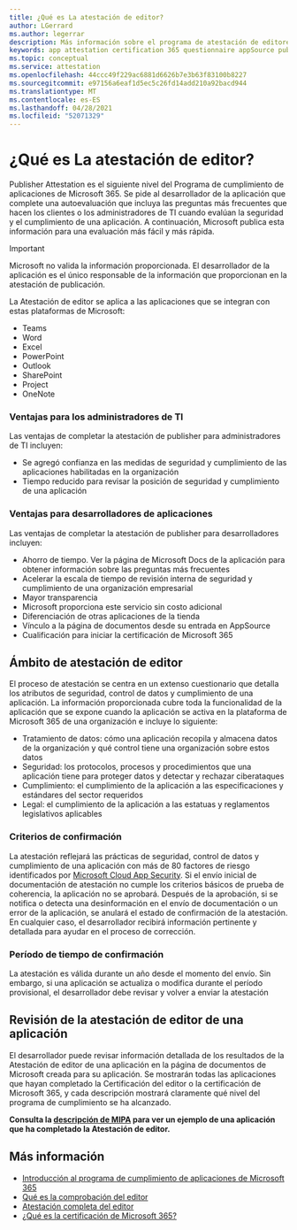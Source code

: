 ```yaml
---
title: ¿Qué es La atestación de editor?
author: LGerrard
ms.author: legerrar
description: Más información sobre el programa de atestación de editores
keywords: app attestation certification 365 questionnaire appSource publisher
ms.topic: conceptual
ms.service: attestation
ms.openlocfilehash: 44ccc49f229ac6881d6626b7e3b63f83100b8227
ms.sourcegitcommit: e97156a6eaf1d5ec5c26fd14add210a92bacd944
ms.translationtype: MT
ms.contentlocale: es-ES
ms.lasthandoff: 04/28/2021
ms.locfileid: "52071329"
---
```

# <a name="what-is-publisher-attestation"></a>¿Qué es La atestación de editor?

Publisher Attestation es el siguiente nivel del Programa de cumplimiento de aplicaciones de Microsoft 365. Se pide al desarrollador de la aplicación que complete una autoevaluación que incluya las preguntas más frecuentes que hacen los clientes o los administradores de TI cuando evalúan la seguridad y el cumplimiento de una aplicación. A continuación, Microsoft publica esta información para una evaluación más fácil y más rápida.

> [!IMPORTANT]
> Microsoft no valida la información proporcionada. El desarrollador de la aplicación es el único responsable de la información que proporcionan en la atestación de publicación. 

La Atestación de editor se aplica a las aplicaciones que se integran con estas plataformas de Microsoft:
- Teams
- Word
- Excel
- PowerPoint 
- Outlook
- SharePoint
- Project
- OneNote

### <a name="benefits-for-it-admins"></a>Ventajas para los administradores de TI
Las ventajas de completar la atestación de publisher para administradores de TI incluyen:
-   Se agregó confianza en las medidas de seguridad y cumplimiento de las aplicaciones habilitadas en la organización
-   Tiempo reducido para revisar la posición de seguridad y cumplimiento de una aplicación

### <a name="benefits-for-app-developers"></a>Ventajas para desarrolladores de aplicaciones 
Las ventajas de completar la atestación de publisher para desarrolladores incluyen: 
-   Ahorro de tiempo. Ver la página de Microsoft Docs de la aplicación para obtener información sobre las preguntas más frecuentes
-   Acelerar la escala de tiempo de revisión interna de seguridad y cumplimiento de una organización empresarial
-   Mayor transparencia
- Microsoft proporciona este servicio sin costo adicional
-   Diferenciación de otras aplicaciones de la tienda
-   Vínculo a la página de documentos desde su entrada en AppSource
-   Cualificación para iniciar la certificación de Microsoft 365


## <a name="publisher-attestation-scope"></a>Ámbito de atestación de editor

El proceso de atestación se centra en un extenso cuestionario que detalla los atributos de seguridad, control de datos y cumplimiento de una aplicación. La información proporcionada cubre toda la funcionalidad de la aplicación que se expone cuando la aplicación se activa en la plataforma de Microsoft 365 de una organización e incluye lo siguiente:

- Tratamiento de datos: cómo una aplicación recopila y almacena datos de la organización y qué control tiene una organización sobre estos datos
- Seguridad: los protocolos, procesos y procedimientos que una aplicación tiene para proteger datos y detectar y rechazar ciberataques
- Cumplimiento: el cumplimiento de la aplicación a las especificaciones y estándares del sector requeridos
- Legal: el cumplimiento de la aplicación a las estatuas y reglamentos legislativos aplicables

### <a name="confirmation-criteria"></a>Criterios de confirmación

La atestación reflejará las prácticas de seguridad, control de datos y cumplimiento de una aplicación con más de 80 factores de riesgo identificados por [Microsoft Cloud App Security](https://www.microsoft.com/microsoft-365/enterprise-mobility-security/cloud-app-security). Si el envío inicial de documentación de atestación no cumple los criterios básicos de prueba de coherencia, la aplicación no se aprobará. Después de la aprobación, si se notifica o detecta una desinformación en el envío de documentación o un error de la aplicación, se anulará el estado de confirmación de la atestación. En cualquier caso, el desarrollador recibirá información pertinente y detallada para ayudar en el proceso de corrección.

### <a name="confirmation-time-frame"></a>Período de tiempo de confirmación

La atestación es válida durante un año desde el momento del envío. Sin embargo, si una aplicación se actualiza o modifica durante el período provisional, el desarrollador debe revisar y volver a enviar la atestación

## <a name="reviewing-an-apps-publisher-attestation"></a>Revisión de la atestación de editor de una aplicación

El desarrollador puede revisar información detallada de los resultados de la Atestación de editor de una aplicación en la página de documentos de Microsoft creada para su aplicación. Se mostrarán todas las aplicaciones que hayan completado la Certificación del editor o la certificación de Microsoft 365, y cada descripción mostrará claramente qué nivel del programa de cumplimiento se ha alcanzado.

**Consulta la [descripción de MIPA](https://docs.microsoft.com/microsoft-365-app-certification/teams/iglobe-mipa-your-personal-assistant?pivots=mcas) para ver un ejemplo de una aplicación que ha completado la Atestación de editor.** 

## <a name="learn-more"></a>Más información

* [Introducción al programa de cumplimiento de aplicaciones de Microsoft 365](~/overview.md)
* [Qué es la comprobación del editor](https://docs.microsoft.com/azure/active-directory/develop/publisher-verification-overview)
* [Atestación completa del editor](~/docs/attestation.md)  
* [¿Qué es la certificación de Microsoft 365? ](~/docs/enterprise-app-certification-guide.md)
